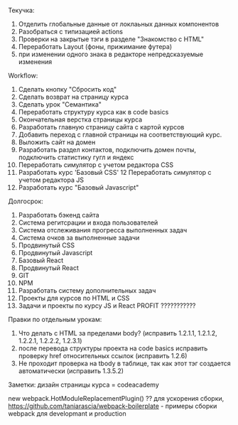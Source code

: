 Текучка:

1. Отделить глобальные данные от локлаьных данных компонентов
2. Разобраться с типизацией actions
3. Проверки на закрытые тэги в разделе "Знакомство с HTML"
4. Переработать Layout (фоны, прижимание футера)
5. при изменении одного знака в редакторе непредсказуемые изменения

Workflow:

1. Сделать кнопку "Сбросить код"
2. Сделать возврат на страницу курса
3. Сделать урок "Семантика"
4. Переработать структуру курса как в code basics
5. Окончательная верстка страницы курса
6. Разработать главную страницу сайта с картой курсов
7. Добавить переход с главной страницы на соответствующий курс.
8. Выложить сайт на домен
9. Разработать раздел контактов, подключить домен почты, подключить статистику гугл и яндекс
10. Переработать симулятор с учетом редактора CSS
11. Разработать курс 'Базовый CSS'
    12 Переработать симулятор с учетом редактора JS
12. Разработать курс "Базовый Javascript"

Долгосрок:

1. Разработать бэкенд сайта
2. Система регитсрации и входа пользователей
3. Система отслеживания прогресса выполненных задач
4. Система очков за выполненные задачи
5. Продвинутый CSS
6. Продвинутый Javascript
7. Базовый React
8. Продвинутый React
9. GIT
10. NPM
11. Разработать систему дополнительных задач
12. Проекты для курсов по HTML и CSS
13. Задачи и проекты по курсу JS и React
    PROFIT ???????????

Правки по отдельным урокам:

1. Что делать с HTML за пределами body? (исправить 1.2.1.1, 1.2.1.2, 1.2.2.1, 1.2.2.2, 1.2.3.1)
2. после перевода структуры проекта на code basics исправить проверку href относительных ссылок (исправить 1.2.6)
3. Не проходит проверка на tbody в таблице, так как этот тэг создается автоматически (исправить 1.3.5.2)

Заметки:
дизайн страницы курса = codeacademy

new webpack.HotModuleReplacementPlugin() ?? для ускорения сборки,
https://github.com/taniarascia/webpack-boilerplate - примеры сборки webpack для developmant и production
